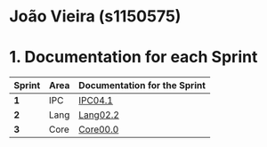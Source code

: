 **João Vieira** (s1150575)
===============================

# 1. Documentation for each Sprint


|Sprint  | Area | Documentation for the Sprint |
|--------|------|------------------------------|
| **1**  | IPC  | [IPC04.1](sp1)          |
| **2**  | Lang | [Lang02.2](sp2)         |																				
| **3**  | Core | [Core00.0](sp3)         |																			
